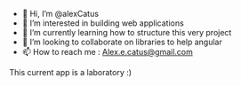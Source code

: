 - 👋 Hi, I’m @alexCatus
- 👀 I’m interested in building web applications
- 🌱 I’m currently learning how to structure this very project
- 💞️ I’m looking to collaborate on libraries to help angular
- 📫 How to reach me : Alex.e.catus@gmail.com

<!---
alexCatus/alexCatus is a ✨ special ✨ repository because its `README.md` (this file) appears on your GitHub profile.
You can click the Preview link to take a look at your changes.
--->

This current app is a laboratory :) 
